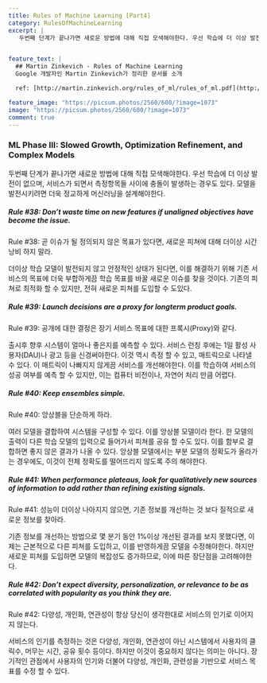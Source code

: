 ```yaml
---
title: Rules of Machine Learning [Part4]
category: RulesOfMachineLearning
excerpt: |
   두번째 단계가 끝나가면 새로운 방법에 대해 직접 모색해야한다. 우선 학습에 더 이상 발전이 없으며, 서비스가 되면서 측정항목들 사이에 충돌이 발생하는 경우도 있다. 모델을 발전시키려면 더욱 정교하게 머신러닝을 설계해야한다. 


feature_text: |
  ## Martin Zinkevich - Rules of Machine Learning
  Google 개발자인 Martin Zinkevich가 정리한 문서를 소개

  ref: [http://martin.zinkevich.org/rules_of_ml/rules_of_ml.pdf](http://martin.zinkevich.org/rules_of_ml/rules_of_ml.pdf "martin")

feature_image: "https://picsum.photos/2560/600/?image=1073"
image: "https://picsum.photos/2560/600/?image=1073"
comment: true
---
```


### ML Phase III: Slowed Growth, Optimization Refinement, and Complex Models

 두번째 단계가 끝나가면 새로운 방법에 대해 직접 모색해야한다. 우선 학습에 더 이상 발전이 없으며, 서비스가 되면서 측정항목들 사이에 충돌이 발생하는 경우도 있다. 모델을 발전시키려면 더욱 정교하게 머신러닝을 설계해야한다. 



##### Rule #38: Don’t waste time on new features if unaligned objectives have become the issue.

Rule #38: 곧  이슈가 될 정의되지 않은 목표가 있다면, 새로운 피쳐에 대해 더이상 시간낭비 하지 말라.

 더이상 학습 모델이 발전되지 않고 안정적인 상태가 된다면, 이를 해결하기 위해 기존 서비스의 목표에 더욱 부합하게끔 학습 목표를 바꿀 새로운 이슈를 찾을 것이다. 기존의 피쳐로 최적화 할 수 있지만, 전혀 새로운 피쳐를 도입할 수 도있다. 

  
##### Rule #39: Launch decisions are a proxy for longterm product goals.

Rule #39: 공개에 대한 결정은 장기 서비스 목표에 대한 프록시(Proxy)와 같다.

 출시후 향후 시스템이 얼마나 좋은지를 예측할 수 있다. 서비스 런칭 후에는 1일 활성 사용자(DAU)나 광고 등을 신경써야한다. 이것 역시 측정 할 수 있고, 매트릭으로 나타낼 수 있다. 이 매트릭이 나빠지지 않게끔 서비스를 개선해야한다. 이를 학습하여 서비스의 성공 여부를 예측 할 수 있지만, 이는 컴퓨터 비전이나, 자연어 처리 만큼 어렵다. 

##### Rule #40: Keep ensembles simple.

Rule #40: 앙상블을 단순하게 하라. 

 여러 모델을 결합하여 시스템을 구성할 수 있다. 이를 앙상블 모델이라 한다. 한 모델의 출력이 다른 학습 모델의 입력으로 들어가서 피쳐를 공유 할 수도 있다. 이를 함부로 결합하면 좋지 않은 결과가 나올 수 있다. 앙상블 모델에서는 부분 모델의 정확도가 올라가는 경우에도, 이것이 전체 정확도를 떨어뜨리지 않도록 주의 해야한다. 

##### Rule #41: When performance plateaus, look for qualitatively new sources of information to add rather than refining existing signals.

Rule #41: 성능이 더이상 나아지지 않으면, 기존 정보를 개선하는 것 보다 질적으로 새로운 정보를 찾아라. 

 기존 정보를 개선하는 방법으로 몇 분기 동안 1%이상 개선된 결과를 보지 못했다면, 이제는 근본적으로 다른 피쳐를 도입하고, 이를 반영하게끔 모델을 수정해야한다. 하지만 새로운 피쳐를 도입하면 모델의 복잡성도 증가하므로, 이에 따른 장단점을 고려해야한다. 


##### Rule #42: Don’t expect diversity, personalization, or relevance to be as correlated with popularity as you think they are.

Rule #42: 다양성, 개인화, 연관성이 항상 당신이 생각한대로 서비스의 인기로 이어지지 않는다. 

 서비스의 인기를 측정하는 것은 다양성, 개인화, 연관성이 아닌 시스템에서 사용자의 클릭수, 머무는 시간, 공유 횟수 등이다. 하지만 이것이 중요하지 않다는 의미는 아니다. 장기적인 관점에서 사용자의 인기와 더불어 다양성, 개인화, 관련성을 기반으로 서비스 목표를 수정 할 수 있다.   



